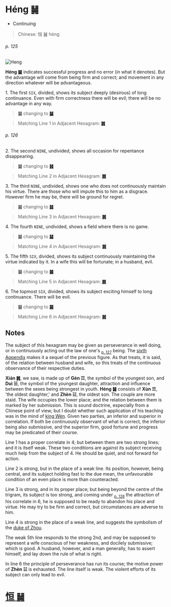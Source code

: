 # Héng ䷟

* Continuing

> Chinese: 恒 ䷟ héng

###### p. 125

![Heng](https://tenetai.com/88o/shapes/32.jpg)

**Héng ䷟** indicates successful progress and no error (in what it denotes). But the advantage will come from being firm and correct; and movement in any direction whatever will be advantageous.

1.<a name="32.1"></a> The first `SIX`, divided, shows its subject deeply (desirous) of long continuance. Even with firm correctness there will be evil; there will be no advantage in any way.

> **䷟** changing to [**䷡**](e5a4a7e5a3aedazhuang.md#34.1)

> Matching Line 1 in Adjacent Hexagram: [**䷞**](e592b8xian.md#31.1)

###### p. 126

2.<a name="32.2"></a> The second `NINE`, undivided, shows all occasion for repentance disappearing.

> **䷟** changing to [**䷽**](e5b08fe8bf87xiaoguo.md#62.2)

> Matching Line 2 in Adjacent Hexagram: [**䷞**](e592b8xian.md#31.2)

3.<a name="32.3"></a> The third `NINE`, undivided, shows one who does not continuously maintain his virtue. There are those who will impute this to him as a disgrace. However firm he may be, there will be ground for regret.

> **䷟** changing to [**䷧**](e8a7a3xie.md#40.3)

> Matching Line 3 in Adjacent Hexagram: [**䷞**](e592b8xian.md#31.3)

4.<a name="32.4"></a> The fourth `NINE`, undivided, shows a field where there is no game.

> **䷟** changing to [**䷭**](e58d87sheng.md#46.4)

> Matching Line 4 in Adjacent Hexagram: [**䷞**](e592b8xian.md#31.4)

5.<a name="32.5"></a> The fifth `SIX`, divided, shows its subject continuously maintaining the virtue indicated by it. In a wife this will be fortunate; in a husband, evil.

> **䷟** changing to [**䷛**](e5a4a7e8bf87daguo.md#28.5)

> Matching Line 5 in Adjacent Hexagram: [**䷞**](e592b8xian.md#31.5)

6.<a name="32.6"></a> The topmost `SIX`, divided, shows its subject exciting himself to long continuance. There will be evil.

> **䷟** changing to [**䷱**](e9bc8eding.md#50.6)

> Matching Line 6 in Adjacent Hexagram: [**䷞**](e592b8xian.md#31.6)

## Notes

The subject of this hexagram may be given as perseverance in well doing, or in continuously acting out the law of one's <sub>[p. 127](e981afdun.md#p-127)</sub> being. The [sixth Appendix](appendix06s1.md) makes it a sequel of the previous figure. As that treats, it is said, of the relation between husband and wife, so this treats of the continuous observance of their respective duties.

**Xián ䷞**, we saw, is made up of **Gèn ☶**, the symbol of the youngest son, and **Duì ☱**, the symbol of the youngest daughter, attraction and influence between the sexes being strongest in youth. **Héng ䷟** consists of **Xùn ☴**, 'the oldest daughter,' and **Zhèn ☳**, the oldest son. The couple are more staid. The wife occupies the lower place; and the relation between them is marked by her submission. This is sound doctrine, especially from a Chinese point of view; but I doubt whether such application of his teaching was in the mind of [king Wén](https://en.wikipedia.org/wiki/King_Wen_of_Zhou). Given two parties, an inferior and superior in correlation. If both be continuously observant of what is correct, the inferior being also submissive, and the superior firm, good fortune and progress may be predicated of their course.

Line 1 has a proper correlate in 4; but between them are two strong lines; and it is itself weak. These two conditions are against its subject receiving much help from the subject of 4. He should be quiet, and not forward for action.

Line 2 is strong, but in the place of a weak line. Its position, however, being central, and its subject holding fast to the due mean, the unfavourable condition of an even place is more than counteracted.

Line 3 is strong, and in its proper place; but being beyond the centre of the trigram, its subject is too strong, and coming under <sub>[p. 128](e981afdun.md#p-128)</sub> the attraction of his correlate in 6, he is supposed to be ready to abandon his place and virtue. He may try to be firm and correct, but circumstances are adverse to him.

Line 4 is strong in the place of a weak line, and suggests the symbolism of the [duke of Zhou](https://en.wikipedia.org/wiki/Duke_of_Zhou).

The weak 5th line responds to the strong 2nd, and may be supposed to represent a wife conscious of her weakness, and docilely submissive; which is good. A husband, however, and a man generally, has to assert himself, and lay down the rule of what is right.

In line 6 the principle of perseverance has run its course; the motive power of **Zhèn ☳** is exhausted. The line itself is weak. The violent efforts of its subject can only lead to evil.

# [恒 ䷟](e68192heng_cn.md)
